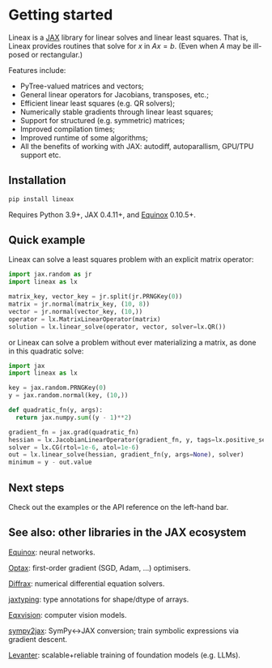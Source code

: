 # Getting started

Lineax is a [JAX](https://github.com/google/jax) library for linear solves and linear least squares. That is, Lineax provides routines that solve for $x$ in $Ax = b$. (Even when $A$ may be ill-posed or rectangular.)

Features include:

- PyTree-valued matrices and vectors;
- General linear operators for Jacobians, transposes, etc.;
- Efficient linear least squares (e.g. QR solvers);
- Numerically stable gradients through linear least squares;
- Support for structured (e.g. symmetric) matrices;
- Improved compilation times;
- Improved runtime of some algorithms;
- All the benefits of working with JAX: autodiff, autoparallism, GPU/TPU support etc.

## Installation

```bash
pip install lineax
```

Requires Python 3.9+, JAX 0.4.11+, and [Equinox](https://github.com/patrick-kidger/equinox) 0.10.5+.

## Quick example

Lineax can solve a least squares problem with an explicit matrix operator:

```python
import jax.random as jr
import lineax as lx

matrix_key, vector_key = jr.split(jr.PRNGKey(0))
matrix = jr.normal(matrix_key, (10, 8))
vector = jr.normal(vector_key, (10,))
operator = lx.MatrixLinearOperator(matrix)
solution = lx.linear_solve(operator, vector, solver=lx.QR())
```

or Lineax can solve a problem without ever materializing a matrix, as done in this
quadratic solve:

```python
import jax
import lineax as lx

key = jax.random.PRNGKey(0)
y = jax.random.normal(key, (10,))

def quadratic_fn(y, args):
  return jax.numpy.sum((y - 1)**2)

gradient_fn = jax.grad(quadratic_fn)
hessian = lx.JacobianLinearOperator(gradient_fn, y, tags=lx.positive_semidefinite_tag)
solver = lx.CG(rtol=1e-6, atol=1e-6)
out = lx.linear_solve(hessian, gradient_fn(y, args=None), solver)
minimum = y - out.value
```

## Next steps

Check out the examples or the API reference on the left-hand bar.

## See also: other libraries in the JAX ecosystem

[Equinox](https://github.com/patrick-kidger/equinox): neural networks.

[Optax](https://github.com/deepmind/optax): first-order gradient (SGD, Adam, ...) optimisers.

[Diffrax](https://github.com/patrick-kidger/diffrax): numerical differential equation solvers.

[jaxtyping](https://github.com/google/jaxtyping): type annotations for shape/dtype of arrays.

[Eqxvision](https://github.com/paganpasta/eqxvision): computer vision models.

[sympy2jax](https://github.com/google/sympy2jax): SymPy<->JAX conversion; train symbolic expressions via gradient descent.

[Levanter](https://github.com/stanford-crfm/levanter): scalable+reliable training of foundation models (e.g. LLMs).
